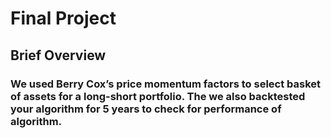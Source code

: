 # Final Project
## Brief Overview
### We used Berry Cox’s price momentum factors to select basket of assets for a long-short portfolio. The we also backtested your algorithm for 5 years to check for performance of algorithm.
